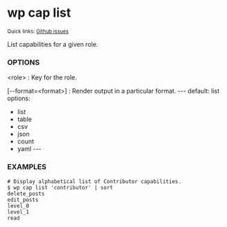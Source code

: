 # wp cap list

<small>Quick links: <a href="https://github.com/issues?q=is%3Aopen+label%3Acommand%3Acap-list+sort%3Aupdated-desc+org%3Awp-cli">Github issues</a></small>

List capabilities for a given role.

### OPTIONS

&lt;role&gt;
: Key for the role.

[\--format=&lt;format&gt;]
: Render output in a particular format.
\---
default: list
options:
  - list
  - table
  - csv
  - json
  - count
  - yaml
\---

### EXAMPLES

    # Display alphabetical list of Contributor capabilities.
    $ wp cap list 'contributor' | sort
    delete_posts
    edit_posts
    level_0
    level_1
    read


